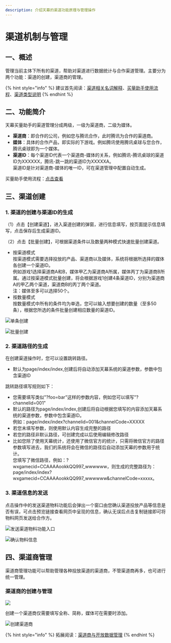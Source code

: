 ```yaml
---
description: 介绍天幕的渠道功能原理与管理操作
---
```


# 渠道机制与管理

## 一、概述

管理当前主体下所有的渠道，帮助对渠道进行数据统计与合作渠道管理。主要分为两个功能：渠道的创建，渠道商的管理。

{% hint style="info" %}
建议首先阅读：[渠道相关名词解释](https://doc.skysriver.com/glossary#3-mai-liang-zhu-shou)、[买量助手使用流程](./#yi-shi-yong-liu-cheng)、[渠道类型说明](../channe_type.md)
{% endhint %}

## 二、功能简介

天幕买量助手的渠道管理分成两级，一级为渠道商，二级为媒体。

* **渠道商**：即合作的公司，例如您与腾讯合作，此时腾讯为合作的渠道商。
* **媒体**：具体的合作产品，即实际的下游戏。例如腾讯使用腾讯桌球与您合作，腾讯桌球即为一个媒体。
* **渠道ID**：每个渠道ID代表一个渠道商-媒体的关系，例如腾讯-腾讯桌球的渠道ID为XXXXXX，腾讯-跳一跳的渠道ID为XXXXXA。\
  渠道ID是针对渠道商-媒体的唯一ID，可在渠道管理中配置自动生成。

买量助手使用流程：[点击查看](https://cdn.kuaiyugo.com/tianmu/cms/2019-10-18\_a5175a00f16611e9aa8c2517a70a9608.jpg)

## 三、渠道创建

### 1. 渠道的创建与渠道ID的生成

（1）点击【创建渠道】，进入渠道创建的弹窗，进行信息填写，按页面提示信息填写，点击保存后生成渠道ID。

（2）点击【批量创建】，可根据渠道条件以及数量两种模式快速批量创建渠道。

* 按渠道模式\
  按渠道模式需要选择投放的产品、渠道商以及媒体，系统将根据所选择的媒体各创建一个渠道ID。\
  例如游戏1选择渠道商A和B，媒体甲乙为渠道商A所属，媒体丙丁为渠道商B所属。通过按渠道模式批量创建，将会根据游戏1创建4条渠道ID，分别为渠道商A的甲乙两个渠道，渠道商B的丙丁两个渠道。\
  注：媒体至多可以选择50个。
* 按数量模式\
  按数量模式中所有的条件均为单选，您可以输入想要创建的数量（至多50条），根据您所选的条件批量创建相应数量的渠道ID。

![单条创建](https://cdn.61week.com/tianmu/doc/index/image/channel/main-features/channel-management/1.jpg)

![批量创建](https://cdn.61week.com/tianmu/doc/index/image/channel/main-features/channel-management/2.jpg)

### 2. 渠道路径的生成

在创建渠道操作时，您可以设置跳转路径。

*  默认为page/index/index,创建后将自动添加天幕系统的渠道参数，参数中包含渠道ID

跳转路径填写规则如下：

* 您需要填写类似"?foo=bar"这样的参数内容，例如您可以填写"?channelid=001"
* 默认的路径为page/index/index,创建后将自动根据您填写的内容添加天幕系统的渠道参数，参数中包含渠道ID。\
  例如：page/index/index?channelid=001\&channelCode=XXXXX
* 若您未填写参数，则使用默认内容生成完整的路径
* 若您的路径非默认路径，可创建完成以后使用编辑修改路径
* 比如您除了使用天幕统计，还使用了微信官方的统计，只需将微信官方的路径参数填写进去，我们的系统将会在微信的路径后自动添加天幕的参数用于统计。\
  您填写了微信路径，例如：?wxgamecid=CCAAAAookkQQ997\_wwwwww，则生成的完整路径为：page/index/index?wxgamecid=CCAAAAookkQQ997\_wwwwww\&channelCode=xxxxx。

### 3. 渠道信息的发送

点击操作中的发送渠道物料功能后会弹出一个窗口由您确认渠道投放产品等信息是否有误，可点击预览链接查看网页中呈现的信息，确认无误后点击复制链接即可将物料网页发送给合作方。

![发送渠道物料功能入口](https://cdn.61week.com/tianmu/doc/index/image/channel/main-features/channel-management/3.jpg)

![确认物料信息](https://cdn.61week.com/tianmu/doc/index/image/channel/main-features/channel-management/4.jpg)

## 四、渠道商管理

渠道商管理功能可以帮助管理各种投放渠道的渠道商，不管渠道商再多，也可进行统一管理。

### 渠道商的创建与管理

![](https://cdn.61week.com/tianmu/doc/index/image/channel/main-features/channel-management/5.jpg)

创建一个渠道商仅需要填写全称、简称，媒体可在需要时添加。

![创建渠道商](https://cdn.61week.com/tianmu/doc/index/image/channel/main-features/channel-management/6.jpg)

{% hint style="info" %}
拓展阅读：[渠道商与开放数据管理](https://doc.skysriver.com/channel/main-features/distributor)
{% endhint %}
